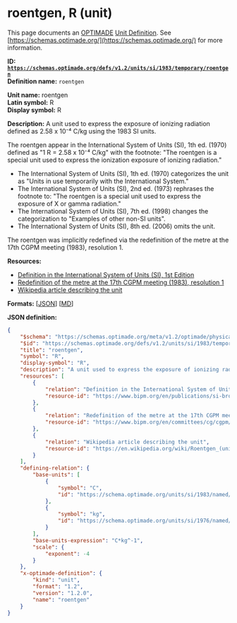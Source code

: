 # roentgen, R (unit)

This page documents an [OPTIMADE](https://www.optimade.org/) [Unit Definition](https://schemas.optimade.org/#definitions). See [https://schemas.optimade.org/](https://schemas.optimade.org/) for more information.

**ID: [`https://schemas.optimade.org/defs/v1.2/units/si/1983/temporary/roentgen`](https://schemas.optimade.org/defs/v1.2/units/si/1983/temporary/roentgen.md)**  
**Definition name:** `roentgen`

**Unit name:** roentgen  
**Latin symbol:** R  
**Display symbol:** R  
  
**Description:** A unit used to express the exposure of ionizing radiation defined as 2.58 x 10⁻⁴ C/kg using the 1983 SI units.

The roentgen appear in the International System of Units (SI), 1th ed. (1970) defined as "1 R = 2.58 x 10⁻⁴ C/kg" with the footnote: "The roentgen is a special unit used to express the ionization exposure of ionizing radiation."

- The International System of Units (SI), 1th ed. (1970) categorizes the unit as "Units in use temporarily with the International System."
- The International System of Units (SI), 2nd ed. (1973) rephrases the footnote to: "The roentgen is a special unit used to express the exposure of X or gamma radiation."
- The International System of Units (SI), 7th ed. (1998) changes the categorization to "Examples of other non-SI units".
- The International System of Units (SI), 8th ed. (2006) omits the unit.

The roentgen was implicitly redefined via the redefinition of the metre at the 17th CGPM meeting (1983), resolution 1.

**Resources:**

- [Definition in the International System of Units (SI), 1st Edition](https://www.bipm.org/en/publications/si-brochure)
- [Redefinition of the metre at the 17th CGPM meeting (1983), resolution 1](https://www.bipm.org/en/committees/cg/cgpm/17-1983/resolution-1)
- [Wikipedia article describing the unit](https://en.wikipedia.org/wiki/Roentgen_(unit))


**Formats:** [[JSON](roentgen.json)] [[MD](roentgen.md)]

**JSON definition:**

``` json
{
    "$schema": "https://schemas.optimade.org/meta/v1.2/optimade/physical_unit_definition.md",
    "$id": "https://schemas.optimade.org/defs/v1.2/units/si/1983/temporary/roentgen",
    "title": "roentgen",
    "symbol": "R",
    "display-symbol": "R",
    "description": "A unit used to express the exposure of ionizing radiation defined as 2.58 x 10\u207b\u2074 C/kg using the 1983 SI units.\n\nThe roentgen appear in the International System of Units (SI), 1th ed. (1970) defined as \"1 R = 2.58 x 10\u207b\u2074 C/kg\" with the footnote: \"The roentgen is a special unit used to express the ionization exposure of ionizing radiation.\"\n\n- The International System of Units (SI), 1th ed. (1970) categorizes the unit as \"Units in use temporarily with the International System.\"\n- The International System of Units (SI), 2nd ed. (1973) rephrases the footnote to: \"The roentgen is a special unit used to express the exposure of X or gamma radiation.\"\n- The International System of Units (SI), 7th ed. (1998) changes the categorization to \"Examples of other non-SI units\".\n- The International System of Units (SI), 8th ed. (2006) omits the unit.\n\nThe roentgen was implicitly redefined via the redefinition of the metre at the 17th CGPM meeting (1983), resolution 1.",
    "resources": [
        {
            "relation": "Definition in the International System of Units (SI), 1st Edition",
            "resource-id": "https://www.bipm.org/en/publications/si-brochure"
        },
        {
            "relation": "Redefinition of the metre at the 17th CGPM meeting (1983), resolution 1",
            "resource-id": "https://www.bipm.org/en/committees/cg/cgpm/17-1983/resolution-1"
        },
        {
            "relation": "Wikipedia article describing the unit",
            "resource-id": "https://en.wikipedia.org/wiki/Roentgen_(unit)"
        }
    ],
    "defining-relation": {
        "base-units": [
            {
                "symbol": "C",
                "id": "https://schema.optimade.org/units/si/1983/named/coulomb"
            },
            {
                "symbol": "kg",
                "id": "https://schema.optimade.org/units/si/1976/named/kilogram"
            }
        ],
        "base-units-expression": "C*kg^-1",
        "scale": {
            "exponent": -4
        }
    },
    "x-optimade-definition": {
        "kind": "unit",
        "format": "1.2",
        "version": "1.2.0",
        "name": "roentgen"
    }
}
```